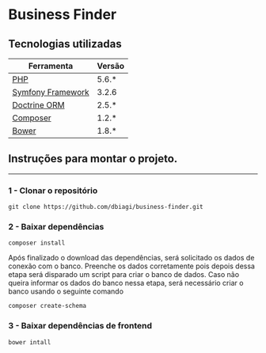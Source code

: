 Business Finder
=========

## Tecnologias utilizadas
| Ferramenta  | Versão |
| --------- | ------------- |
| [PHP](https://php.net)  | 5.6.*  |
| [Symfony Framework](https://symfony.com) | 3.2.6 |
| [Doctrine ORM](http://www.doctrine-project.org/) | 2.5.* |
| [Composer](https://getcomposer.org/)  | 1.2.*  |
| [Bower](https://bower.io/) | 1.8.* |

## Instruções para montar o projeto.
------------
### 1 - Clonar o repositório

```
git clone https://github.com/dbiagi/business-finder.git
```

### 2 - Baixar dependências

```
composer install
```
Após finalizado o download das dependências, será solicitado os dados de conexão com o banco. Preenche os dados corretamente pois depois dessa etapa será disparado um script para criar o banco de dados.
Caso não queira informar os dados do banco nessa etapa, será necessário criar o banco usando o seguinte comando

```
composer create-schema
```

### 3 - Baixar dependências de frontend

```
bower intall
```
